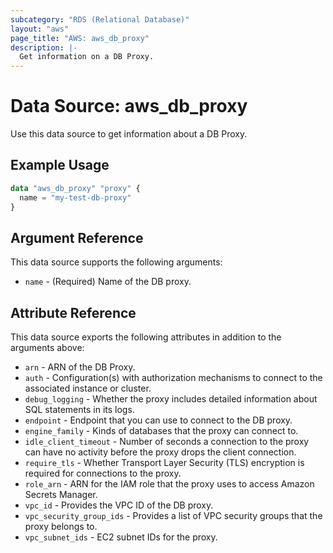 ```yaml
---
subcategory: "RDS (Relational Database)"
layout: "aws"
page_title: "AWS: aws_db_proxy"
description: |-
  Get information on a DB Proxy.
---
```


# Data Source: aws_db_proxy

Use this data source to get information about a DB Proxy.

## Example Usage

```terraform
data "aws_db_proxy" "proxy" {
  name = "my-test-db-proxy"
}
```

## Argument Reference

This data source supports the following arguments:

* `name` - (Required) Name of the DB proxy.

## Attribute Reference

This data source exports the following attributes in addition to the arguments above:

* `arn` - ARN of the DB Proxy.
* `auth` - Configuration(s) with authorization mechanisms to connect to the associated instance or cluster.
* `debug_logging` - Whether the proxy includes detailed information about SQL statements in its logs.
* `endpoint` - Endpoint that you can use to connect to the DB proxy.
* `engine_family` - Kinds of databases that the proxy can connect to.
* `idle_client_timeout` - Number of seconds a connection to the proxy can have no activity before the proxy drops the client connection.
* `require_tls` - Whether Transport Layer Security (TLS) encryption is required for connections to the proxy.
* `role_arn` - ARN for the IAM role that the proxy uses to access Amazon Secrets Manager.
* `vpc_id` - Provides the VPC ID of the DB proxy.
* `vpc_security_group_ids` - Provides a list of VPC security groups that the proxy belongs to.
* `vpc_subnet_ids` - EC2 subnet IDs for the proxy.
